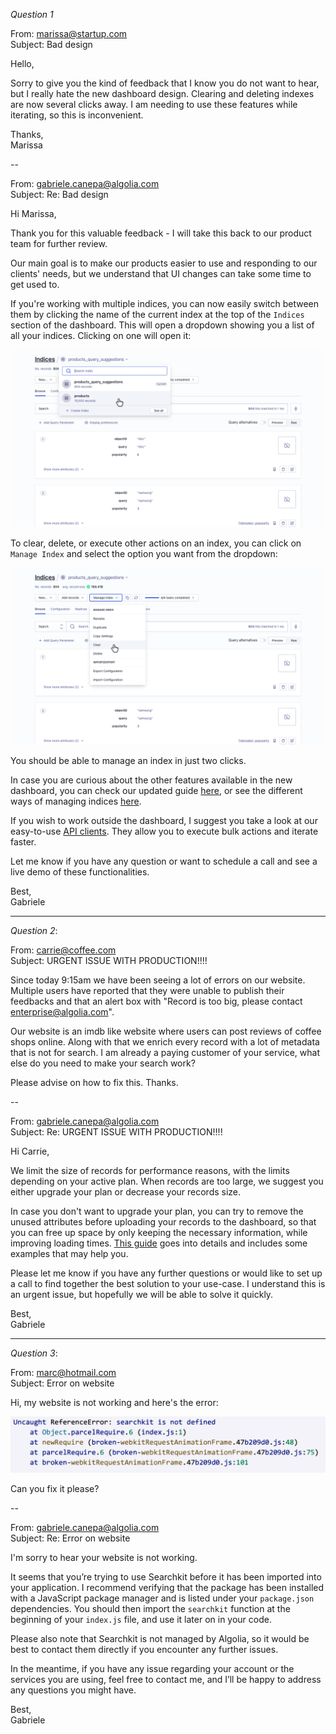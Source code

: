 *Question 1*  

 
From: marissa@startup.com  
Subject:  Bad design  

Hello,  
  
Sorry to give you the kind of feedback that I know you do not want to hear, but I really hate the new dashboard design. Clearing and deleting indexes are now several clicks away. I am needing to use these features while iterating, so this is inconvenient.  
   
Thanks,  
Marissa  

--

From: gabriele.canepa@algolia.com  
Subject: Re: Bad design

Hi Marissa,

Thank you for this valuable feedback - I will take this back to our product team for further review.

Our main goal is to make our products easier to use and responding to our clients' needs, but we understand that UI changes can take some time to get used to. 

If you're working with multiple indices, you can now easily switch between them by clicking the name of the current index at the top of the `Indices` section of the dashboard. This will open a dropdown showing you a list of all your indices. Clicking on one will open it:

![](./select-index.png)

To clear, delete, or execute other actions on an index, you can click on `Manage Index` and select the option you want from the dropdown: 

![](./manage-index.png)

You should be able to manage an index in just two clicks.

In case you are curious about the other features available in the new dashboard, you can check our updated guide [here](https://www.algolia.com/doc/guides/getting-started/quick-start/tutorials/getting-started-with-the-dashboard/), or see the different ways of managing indices [here](https://www.algolia.com/doc/guides/sending-and-managing-data/manage-your-indices/). 

If you wish to work outside the dashboard, I suggest you take a look at our easy-to-use [API clients](https://www.algolia.com/doc/guides/getting-started/how-algolia-works/in-depth/ecosystem/#using-the-api-clients/). They allow you to execute bulk actions and iterate faster.

Let me know if you have any question or want to schedule a call and see a live demo of these functionalities.

Best,  
Gabriele
  
---

*Question 2*:   
  
From: carrie@coffee.com  
Subject: URGENT ISSUE WITH PRODUCTION!!!!  
  
Since today 9:15am we have been seeing a lot of errors on our website. Multiple users have reported that they were unable to publish their feedbacks and that an alert box with "Record is too big, please contact enterprise@algolia.com".  
  
Our website is an imdb like website where users can post reviews of coffee shops online. Along with that we enrich every record with a lot of metadata that is not for search. I am already a paying customer of your service, what else do you need to make your search work?  
  
Please advise on how to fix this. Thanks.   

--

From: gabriele.canepa@algolia.com  
Subject: Re: URGENT ISSUE WITH PRODUCTION!!!!  

Hi Carrie,

We limit the size of records for performance reasons, with the limits depending on your active plan. When records are too large, we suggest you either upgrade your plan or decrease your records size.

In case you don't want to upgrade your plan, you can try to remove the unused attributes before uploading your records to the dashboard, so that you can free up space by only keeping the necessary information, while improving loading times. [This guide](https://www.algolia.com/doc/guides/sending-and-managing-data/prepare-your-data/how-to/reducing-object-size/#removing-unused-attributes/) goes into details and includes some examples that may help you.

Please let me know if you have any further questions or would like to set up a call to find together the best solution to your use-case. I understand this is an urgent issue, but hopefully we will be able to solve it quickly.

Best,  
Gabriele
  
---

*Question 3*:   


From: marc@hotmail.com  
Subject: Error on website  
  
Hi, my website is not working and here's the error:  
  
![error message](./error.png)  
  
Can you fix it please?  

--

From: gabriele.canepa@algolia.com  
Subject: Re: Error on website

I'm sorry to hear your website is not working.

It seems that you’re trying to use Searchkit before it has been imported into your application. I recommend verifying that the package has been installed with a JavaScript package manager and is listed under your `package.json` dependencies. You should then import the `searchkit` function at the beginning of your `index.js` file, and use it later on in your code.

Please also note that Searchkit is not managed by Algolia, so it would be best to contact them directly if you encounter any further issues.

In the meantime, if you have any issue regarding your account or the services you are using, feel free to contact me, and I’ll be happy to address any questions you might have.

Best,  
Gabriele

